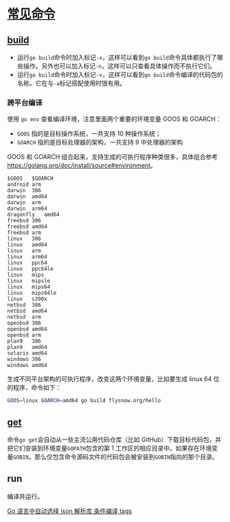 # [常见命令](https://golang.google.cn/cmd/go/)

## [build](https://golang.org/pkg/go/build/)

- 运行`go build`命令时加入标记`-x`，这样可以看到`go build`命令具体都执行了哪些操作。另外也可以加入标记`-n`，这样可以只查看具体操作而不执行它们。
- 运行`go build`命令时加入标记`-v`，这样可以看到`go build`命令编译的代码包的名称。它在与`-a`标记搭配使用时很有用。

### 跨平台编译

使用 `go env` 查看编译环境，注意里面两个重要的环境变量 GOOS 和 GOARCH：

- `GOOS` 指的是目标操作系统，一共支持 10 种操作系统；
- `GOARCH` 指的是目标处理器的架构，一共支持 9 中处理器的架构

GOOS 和 GOARCH 组合起来，支持生成的可执行程序种类很多，具体组合参考<https://golang.org/doc/install/source#environment>。

    $GOOS	$GOARCH
    android	arm
    darwin	386
    darwin	amd64
    darwin	arm
    darwin	arm64
    dragonfly	amd64
    freebsd	386
    freebsd	amd64
    freebsd	arm
    linux	386
    linux	amd64
    linux	arm
    linux	arm64
    linux	ppc64
    linux	ppc64le
    linux	mips
    linux	mipsle
    linux	mips64
    linux	mips64le
    linux	s390x
    netbsd	386
    netbsd	amd64
    netbsd	arm
    openbsd	386
    openbsd	amd64
    openbsd	arm
    plan9	386
    plan9	amd64
    solaris	amd64
    windows	386
    windows	amd64

生成不同平台架构的可执行程序，改变这两个环境变量，比如要生成 linux 64 位的程序，命令如下：

```sh
GOOS=linux GOARCH=amd64 go build flysnow.org/hello
```

## [get](https://golang.org/doc/articles/go_command.html#tmp_3)

命令`go get`会自动从一些主流公用代码仓库（比如 GitHub）下载目标代码包，并把它们安装到环境变量`GOPATH`包含的第 1 工作区的相应目录中。如果存在环境变量`GOBIN`，那么仅包含命令源码文件的代码包会被安装到`GOBIN`指向的那个目录。

## run

编译并运行。

[Go 语言中自动选择 json 解析库 条件编译 tags](https://www.flysnow.org/2017/11/05/go-auto-choice-json-libs.html)
